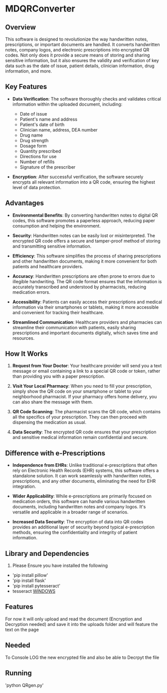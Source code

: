#  MDQRConverter

## Overview

This software is designed to revolutionize the way handwritten notes, prescriptions, or important documents are handled. It converts handwritten notes, company logos, and electronic prescriptions into encrypted QR codes. Not only does it provide a secure means of storing and sharing sensitive information, but it also ensures the validity and verification of key data such as the date of issue, patient details, clinician information, drug information, and more.

## Key Features

- **Data Verification**: The software thoroughly checks and validates critical information within the uploaded document, including:
  - Date of issue
  - Patient's name and address
  - Patient's date of birth
  - Clinician name, address, DEA number
  - Drug name
  - Drug strength
  - Dosage form
  - Quantity prescribed
  - Directions for use
  - Number of refills
  - Signature of the prescriber

- **Encryption**: After successful verification, the software securely encrypts all relevant information into a QR code, ensuring the highest level of data protection.

## Advantages

- **Environmental Benefits**: By converting handwritten notes to digital QR codes, this software promotes a paperless approach, reducing paper consumption and helping the environment.

- **Security**: Handwritten notes can be easily lost or misinterpreted. The encrypted QR code offers a secure and tamper-proof method of storing and transmitting sensitive information.

- **Efficiency**: This software simplifies the process of sharing prescriptions and other handwritten documents, making it more convenient for both patients and healthcare providers.

- **Accuracy**: Handwritten prescriptions are often prone to errors due to illegible handwriting. The QR code format ensures that the information is accurately transcribed and understood by pharmacists, reducing medication errors.

- **Accessibility**: Patients can easily access their prescriptions and medical information via their smartphones or tablets, making it more accessible and convenient for tracking their healthcare.

- **Streamlined Communication**: Healthcare providers and pharmacies can streamline their communication with patients, easily sharing prescriptions and important documents digitally, which saves time and resources.

## How It Works

1. **Request from Your Doctor**: Your healthcare provider will send you a text message or email containing a link to a special QR code or token, rather than providing you with a paper prescription.

2. **Visit Your Local Pharmacy**: When you need to fill your prescription, simply show the QR code on your smartphone or tablet to your neighborhood pharmacist. If your pharmacy offers home delivery, you can also share the message with them.

3. **QR Code Scanning**: The pharmacist scans the QR code, which contains all the specifics of your prescription. They can then proceed with dispensing the medication as usual.

4. **Data Security**: The encrypted QR code ensures that your prescription and sensitive medical information remain confidential and secure.

## Difference with e-Prescriptions

- **Independence from EHRs**: Unlike traditional e-prescriptions that often rely on Electronic Health Records (EHR) systems, this software offers a standalone solution. It can work seamlessly with handwritten notes, prescriptions, and any other documents, eliminating the need for EHR integration.

- **Wider Applicability**: While e-prescriptions are primarily focused on medication orders, this software can handle various handwritten documents, including handwritten notes and company logos. It's versatile and applicable in a broader range of scenarios.

- **Increased Data Security**: The encryption of data into QR codes provides an additional layer of security beyond typical e-prescription methods, ensuring the confidentiality and integrity of patient information.

## Library and Dependencies
1. Please Ensure you have installed the following
  - 'pip install pillow'
  - 'pip install flask'
  - 'pip install pytesseract'
  - tesseract [WINDOWS](https://tesseract-ocr.github.io/tessdoc/Installation.html)

## Features
For now it will only upload and read the document (Encryption and Decryption needed) and save it into the uploads folder and will feature the text on the page 

## Needed
To Console LOG the new encrypted file and also be able to Decrpyt the file
## Running
'python QRgen.py'
